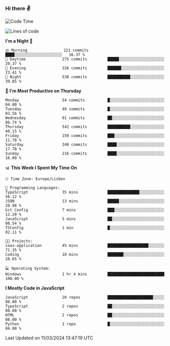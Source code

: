 ### Hi there :v:

<!--
**eusebioaddsilva/eusebioaddsilva** is a ✨ _special_ ✨ repository because its `README.md` (this file) appears on your GitHub profile.

<!--START_SECTION:waka-->
![Code Time](http://img.shields.io/badge/Code%20Time-114%20hrs%2033%20mins-blue)

![Lines of code](https://img.shields.io/badge/From%20Hello%20World%20I%27ve%20Written-3.6%20million%20lines%20of%20code-blue)

**I'm a Night 🦉** 

```text
🌞 Morning                221 commits         ████░░░░░░░░░░░░░░░░░░░░░   16.37 % 
🌆 Daytime                275 commits         █████░░░░░░░░░░░░░░░░░░░░   20.37 % 
🌃 Evening                316 commits         ██████░░░░░░░░░░░░░░░░░░░   23.41 % 
🌙 Night                  538 commits         ██████████░░░░░░░░░░░░░░░   39.85 % 
```
📅 **I'm Most Productive on Thursday** 

```text
Monday                   54 commits          █░░░░░░░░░░░░░░░░░░░░░░░░   04.00 % 
Tuesday                  48 commits          █░░░░░░░░░░░░░░░░░░░░░░░░   03.56 % 
Wednesday                91 commits          ██░░░░░░░░░░░░░░░░░░░░░░░   06.74 % 
Thursday                 542 commits         ██████████░░░░░░░░░░░░░░░   40.15 % 
Friday                   159 commits         ███░░░░░░░░░░░░░░░░░░░░░░   11.78 % 
Saturday                 240 commits         ████░░░░░░░░░░░░░░░░░░░░░   17.78 % 
Sunday                   216 commits         ████░░░░░░░░░░░░░░░░░░░░░   16.00 % 
```


📊 **This Week I Spent My Time On** 

```text
🕑︎ Time Zone: Europe/Lisbon

💬 Programming Languages: 
TypeScript               35 mins             ██████████████░░░░░░░░░░░   56.12 % 
JSON                     13 mins             █████░░░░░░░░░░░░░░░░░░░░   20.98 % 
Git Config               7 mins              ███░░░░░░░░░░░░░░░░░░░░░░   12.20 % 
JavaScript               5 mins              ██░░░░░░░░░░░░░░░░░░░░░░░   08.54 % 
TSConfig                 1 min               █░░░░░░░░░░░░░░░░░░░░░░░░   02.11 % 

🐱‍💻 Projects: 
saas-application         45 mins             ██████████████████░░░░░░░   71.35 % 
Coding                   18 mins             ███████░░░░░░░░░░░░░░░░░░   28.65 % 

💻 Operating System: 
Windows                  1 hr 4 mins         █████████████████████████   100.00 % 
```

**I Mostly Code in JavaScript** 

```text
JavaScript               20 repos            ████████████████████░░░░░   80.00 % 
TypeScript               2 repos             ██░░░░░░░░░░░░░░░░░░░░░░░   08.00 % 
HTML                     2 repos             ██░░░░░░░░░░░░░░░░░░░░░░░   08.00 % 
Python                   1 repo              █░░░░░░░░░░░░░░░░░░░░░░░░   04.00 % 
```




 Last Updated on 11/03/2024 13:47:19 UTC
<!--END_SECTION:waka-->
